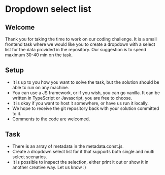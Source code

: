# Dropdown select list

## Welcome

Thank you for taking the time to work on our coding challenge. It is a small frontend task where we would like
you to create a dropdown with a select list for the data provided in the repository.
Our suggestion is to spend maximum 30-40 min on the task.

## Setup

- It is up to you how you want to solve the task, but the solution should be able to run on any machine.
- You can use a JS framework, or if you wish, you can go vanilla. It can be written in TypeScript or Javascript, you are free to choose.
- It is okay if you want to host it somewhere, or have us run it locally.
- We hope to receive the git repository back with your solution committed to it.
- Comments to the code are welcomed.

## Task

- There is an array of metadata in the metadata.const.js.
- Create a dropdown select list for it that supports both single and multi select scenarios.
- It is possible to inspect the selection, either print it out or show it in another creative way. Let us know :)
